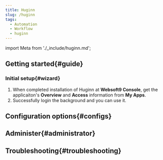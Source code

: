 ```yaml
---
title: Huginn
slug: /huginn
tags:
  - Automation
  - Workflow
  - huginn
---
```


import Meta from './_include/huginn.md';

<Meta name="meta" />

## Getting started{#guide}

### Initial setup{#wizard}

1. When completed installation of Huginn at **Websoft9 Console**, get the applicaiton's **Overview** and **Access** information from **My Apps**.  
2. Successfully login the background and you can use it.

## Configuration options{#configs}

## Administer{#administrator}

## Troubleshooting{#troubleshooting}

